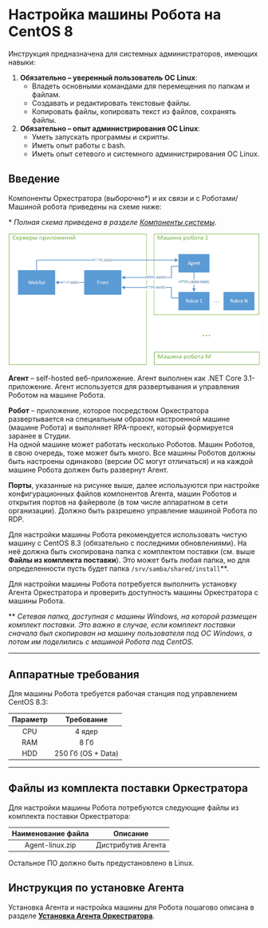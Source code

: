 # Настройка машины Робота на CentOS 8

Инструкция предназначена для системных администраторов, имеющих навыки:
1.	**Обязательно – уверенный пользователь ОС Linux**:    
    * Владеть основными командами для перемещения по папкам и файлам.    
    * Создавать и редактировать текстовые файлы.    
    * Копировать файлы, копировать текст из файлов, сохранять файлы.    
2.	**Обязательно – опыт администрирования ОС Linux**:    
    * Уметь запускать программы и скрипты.    
    * Иметь опыт работы c bash.     
    * Иметь опыт сетевого и системного администрирования ОС Linux.   

## Введение
Компоненты Оркестратора (выборочно\*) и их связи и с Роботами/Машиной робота приведены на схеме ниже:

\* *Полная схема приведена в разделе [Компоненты системы](https://docs.primo-rpa.ru/primo-rpa/orchestrator/deployment/system-components)*.
 
![](<../../../../.gitbook/assets/Компоненты Оркестратора и Роботы.png>)

**Агент** – self-hosted веб-приложение. Агент выполнен как .NET Core 3.1-приложение. Агент используется для развертывания и управления Роботом на машине Робота.

**Робот** – приложение, которое посредством Оркестратора развертывается на специальным образом настроенной машине (машине Робота) и выполняет RPA-проект, который формируется заранее в Студии.\
На одной машине может работать несколько Роботов. Машин Роботов, в свою очередь, тоже может быть много. Все машины Роботов должны быть настроены одинаково (версии ОС могут отличаться) и на каждой машине Робота должен быть развернут Агент.

**Порты**, указанные на рисунке выше, далее используются при настройке конфигурационных файлов компонентов Агента, машин Роботов и открытия портов на файерволе (в том числе аппаратном в сети организации).
Должно быть разрешено управление машиной Робота по RDP. 

Для настройки машины Робота рекомендуется использовать чистую  машину с CentOS 8.3 (обязательно с последними обновлениями). На неё должна быть скопирована папка с комплектом поставки (см. выше **Файлы из комплекта поставки**). Это может быть любая папка, но для определенности пусть будет папка `/srv/samba/shared/install`\*\*.

Для настройки машины Робота потребуется выполнить установку Агента Оркестратора и проверить доступность машины Оркестратора с машины Робота.

\*\* *Сетевая папка, доступная с машины Windows, на которой размещен комплект поставки. Это важно в случае, если комплект поставки сначала был скопирован на машину пользователя под ОС Windows, а потом им поделились с машиной Робота под CentOS.*

---
## Аппаратные требования
Для машины Робота требуется рабочая станция под управлением CentOS 8.3:

| Параметр          | Требование                           |
| :---------------: | :----------------------------------: |
| CPU	              | 4 ядер                               | 
| RAM	              | 8 Гб                                 | 
| HDD	              | 250 Гб (OS + Data)                   | 

---
## Файлы из комплекта поставки Оркестратора
Для настройки машины Робота потребуются следующие файлы из комплекта поставки Оркестратора:

| Наименование файла | Описание                            |
| :---------------: | :----------------------------------: |
| Agent-linux.zip   | Дистрибутив Агента                   | 

Остальное ПО должно быть предустановлено в Linux.

## Инструкция по установке Агента 
Установка Агента и настройка машины для Робота пошагово описана в разделе [**Установка Агента Оркестратора**](https://docs.primo-rpa.ru/primo-rpa/orchestrator/deployment/linux/robotmachine/agentinstall).


